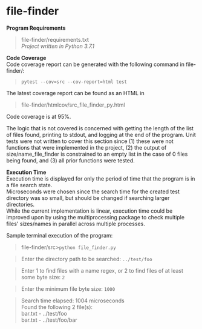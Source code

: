 # file-finder

**Program Requirements**  
>file-finder/requirements.txt  
*Project written in Python 3.7.1*  

**Code Coverage**  
Code coverage report can be generated with the following command in file-finder/:
>`pytest --cov=src --cov-report=html test`

The latest coverage report can be found as an HTML in 
>file-finder/htmlcov/src_file_finder_py.html

Code coverage is at 95%. 

The logic that is not covered is concerned with getting the length of the list of files found, printing to stdout, and logging at the end of the program. Unit tests were not written to cover this section since (1) these were not functions that were implemented in the project, (2) the output of size/name_file_finder is constrained to an empty list in the case of 0 files being found, and (3) all prior functions were tested.

**Execution Time**  
Execution time is displayed for only the period of time that the program is in a file search state.   
Microseconds were chosen since the search time for the created test directory was so small, but should be changed if searching larger directories.  
While the current implementation is linear, execution time could be improved upon by using the multiprocessing package to check multiple files' sizes/names in parallel across multiple processes.

Sample terminal execution of the program:
>file-finder/src>`python file_finder.py`  

>Enter the directory path to be searched: `../test/foo`

>Enter 1 to find files with a name regex, or 2 to find files of at least some byte size: `2`

>Enter the minimum file byte size: `1000`

>Search time elapsed: 1004 microseconds  
>Found the following 2 file(s):  
>bar.txt - ../test/foo  
>bar.txt - ../test/foo/bar  

